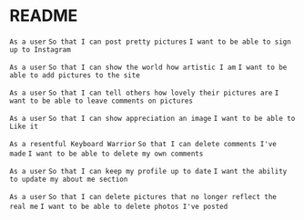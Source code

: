 # README
`As a user`
`So that I can post pretty pictures`
`I want to be able to sign up to Instagram`

`As a user`
`So that I can show the world how artistic I am`
`I want to be able to add pictures to the site`

`As a user`
`So that I can tell others how lovely their pictures are`
`I want to be able to leave comments on pictures`

`As a user`
`So that I can show appreciation an image`
`I want to be able to Like it`

`As a resentful Keyboard Warrior`
`So that I can delete comments I've made`
`I want to be able to delete my own comments`

`As a user`
`So that I can keep my profile up to date`
`I want the ability to update my about me section`

`As a user`
`So that I can delete pictures that no longer reflect the real me`
`I want to be able to delete photos I've posted`
